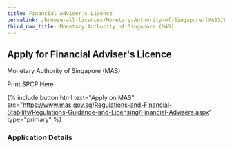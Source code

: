 ```yaml
---
title: Financial Adviser's Licence
permalink: /browse-all-licences/Monetary-Authority-of-Singapore-(MAS)/Financial-Adviser's-Licence
third_nav_title: Monetary Authority of Singapore (MAS)
---
```


## Apply for Financial Adviser's Licence

Monetary Authority of Singapore (MAS)

Print SPCP Here


{% include button.html text="Apply on MAS" src="https://www.mas.gov.sg/Regulations-and-Financial-Stability/Regulations-Guidance-and-Licensing/Financial-Advisers.aspx" type="primary" %}

### Application Details

